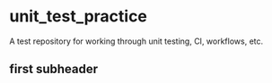 # unit_test_practice
A test repository for working through unit testing, CI, workflows, etc.

## first subheader
